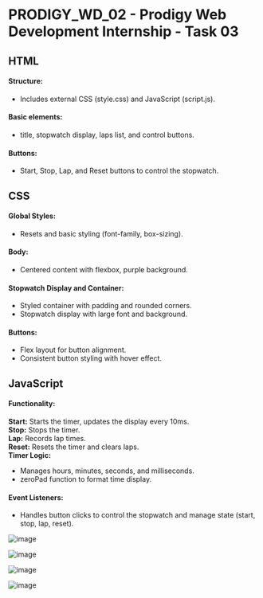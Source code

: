 # PRODIGY_WD_02 - Prodigy Web Development Internship - Task 03

<h2>HTML</h2>

<h4>Structure:</h4>

- Includes external CSS (style.css) and JavaScript (script.js).

<h4>Basic elements:</h4>

- title, stopwatch display, laps list, and control buttons.

<h4>Buttons:</h4>

- Start, Stop, Lap, and Reset buttons to control the stopwatch.

<h2>CSS</h2>

<h4>Global Styles:</h4>

- Resets and basic styling (font-family, box-sizing).

<h4>Body:</h4>

- Centered content with flexbox, purple background.

<h4>Stopwatch Display and Container:</h4>

- Styled container with padding and rounded corners.
- Stopwatch display with large font and background.

<h4>Buttons:</h4>

- Flex layout for button alignment.
- Consistent button styling with hover effect.

<h2>JavaScript</h2>

<h4>Functionality:</h4>

<b>Start:</b> Starts the timer, updates the display every 10ms.<br>
<b>Stop:</b> Stops the timer.<br>
<b>Lap:</b> Records lap times.<br>
<b>Reset:</b> Resets the timer and clears laps.<br>
<b>Timer Logic:</b><br>
- Manages hours, minutes, seconds, and milliseconds.<br>
- zeroPad function to format time display.<br>

<h4>Event Listeners:</h4>

- Handles button clicks to control the stopwatch and manage state (start, stop, lap, reset).<br>


![image](https://github.com/user-attachments/assets/241b8b36-2406-4c58-a476-ff3a81d72de6)

![image](https://github.com/user-attachments/assets/12c485ff-7154-4d46-a4de-836f38becb8e)

![image](https://github.com/user-attachments/assets/f6b7f163-7179-4d7e-bb8f-d671d37db308)

![image](https://github.com/user-attachments/assets/04eb57d9-1060-4698-afca-f68c2e26f8b4)

